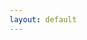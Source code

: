 ```yaml
---
layout: default
---
```


<!-- Text can be **bold**, _italic_, or ~~strikethrough~~.
 -->
<!-- 
## Header 2

> This is a blockquote following a header.
>
> When something is important enough, you do it even if the odds are not in your favor.
 -->

<!-- #### Header 4

*   This is an unordered list following a header.
*   This is an unordered list following a header.
*   This is an unordered list following a header.


I'm a MS-PhD student in the [Human Systems Laboratory](https://www.hsl.mit.edu) at MIT Aeronautics & Astronautics funded through the NASA Space Technology Graduate Research Opportunity (NSTGRO). My research is focused on understanding the human-environment relationship and how we can utilize architecture to mitigate cognitive, behavioral, and psychological risks in long-duration spaceflight. I work with [Dr. Katya Arquilla](https://aeroastro.mit.edu/people/katya-arquilla/), [Jeffrey Montes](https://jetportal.net/about), and [Dr. Robert Howard](https://www.nasa.gov/nesc/academy/Dr-Robert-Howard-bio/) on this unique blend of bioastronautical engineering, psychology, data science, architecture, and human-centered design.

You can find me on [linkedin](https://www.linkedin.com/in/mlin920/), [twitter](https://www.twitter.com/michthemartian), or [instagram](https://www.instagram.com/l.michelle).

Email: [shuyulin [at] mit [dot] edu](mailto:shuyulin@mit.edu)

***

## Current Projects
### Place Attachment Theory for Long-Duration Habitats
<img width="635" alt="Screen Shot 2023-03-21 at 9 37 52 AM" src="https://user-images.githubusercontent.com/104107202/226623123-99f00ceb-f423-4e57-b16b-5e6d506a3da7.png">

Human behavior is closely linked to the stressors the environment poses; ICE environments pose psychological risks to behavior and cognition. In any environment, we seek to find comfort and a sense of security, which in turn allows for increased curiosity and exploration. This is crucial for the next age of long-duration exploration missions. There is an opportunity to re-consider the habitat as a passive mitigator of behavioral health risk ([BMed-104](https://humanresearchroadmap.nasa.gov/Gaps/gap.aspx?i=703)) by evaluating the psychological demand of future exploration needs and their risks on crew health & performance ([HSIA-301](https://humanresearchroadmap.nasa.gov/Gaps/gap.aspx?i=724)).

find the [poster](https://github.com/lin-shu-yu/lin-shu-yu.github.io/files/11028890/Lin_HRP.Poster_Final.pdf) here.

presented at NASA HRP IWS '23

supported by NASA under grant 80NSSC22K1222

### Proprioceptive Adaptation in Microgravity
<img src="https://user-images.githubusercontent.com/104107202/226626914-60546125-9155-415f-a844-e55e2e2ffbd4.png">

In microgravity, the proprioceptive system undergoes adaptations due to the lack of constant gravitational cues. Photo-video evidence and informal accounts of microgravity exposures demonstrate a shift in the quality of movements and the self-awareness of one’s body. I have designed a conceptual framework to investigate this shift and to document the effects of the microgravity environment on the proprioceptive system, which was validated with a wearable sensor system garment user-tested by a participant on a ZeroGravity Corp. parabolic flight in May 2022.

find the paper on the [fluidity framework](https://github.com/lin-shu-yu/lin-shu-yu.github.io/files/11028986/ACM_Quantifying_Proprioceptive_Experience_in_Microgravity.pdf) and [prototyping process](https://github.com/lin-shu-yu/lin-shu-yu.github.io/files/11028981/iac-2022-manuscript.pdf) here.

presented at ACM CHI '22, IAC '22

supported by Space Exploration Initiative (Media Lab), Greenhouse Scholars, MIT Space Grant, NSF under grant no. 1745302

***


### Professional
Inspired by my experience in the commercial space industry, I believe we're in the midst of a new space age. I feel incredibly privileged to be able to cultivate and push the narrative I hope to see in space exploration: the idea that psychological health is paramount, that a space habitat can be a home, and that space technology should be translated to terrestrial applications to increase the quality of life for those most failed by our society. Alongside my privilege as a higher education scholar, I am keenly familiar with the struggles that come with my marginalized identities as a queer, gender non-conforming, immigrant, low-income student. This juxtaposition has radicalized me toward a deep belief and support for access to a creative & empathetic scientific education. I am a regular lecturer for the [MIT Educational Studies Program](https://esp.mit.edu/) (serving middle- and high-schoolers in the Cambridge area) and a [Kaufman Teaching Certificate Program](https://tll.mit.edu/programming/grad-student-programming/kaufman-teaching-certificate-program/) Fellow.

<img src= "https://user-images.githubusercontent.com/104107202/226445390-17b90207-170c-41c6-91b4-b781f1f6c8f3.png" width = "150">  <img src= "https://user-images.githubusercontent.com/104107202/226445479-da3382ce-42f0-4e0a-a1fe-51bd3934ef96.png" width = "150">  <img src = "https://user-images.githubusercontent.com/104107202/226445510-ddc9f1db-7829-46b0-b1a0-e484309c9f2c.png" width = "150"> <img src ="https://user-images.githubusercontent.com/104107202/226689211-63e30a37-c95c-4014-b2ee-0316a0e9916b.jpg" width = "150"> <img src ="https://user-images.githubusercontent.com/104107202/226441196-3f3bb481-d627-4237-8ff6-f752ae472f2d.png" width = "140"> <img src="https://user-images.githubusercontent.com/104107202/226443386-c6c874f8-0b3e-44f6-b84a-a6cdf77bc849.png" width ="150"> <img src="https://user-images.githubusercontent.com/104107202/226628406-dd6584f1-c777-4f65-a766-5683f7d82479.png" width="150"> 


### Speaker & Community Engagement
As a [Brooke Owens Fellow](https://www.brookeowensfellowship.org/michelle-lin) and a [Matthew Isakowitz Fellow](https://www.matthewisakowitzfellowship.org/), I am honored to carry forward both of their legacies for a more inclusive and innovative aerospace industry. I am the founder of [CU's Women of Aeronautics and Astronautics](https://www.colorado.edu/studentgroups/woaa/) and the [first pageant contestant to be sponsored by the Society of Women Engineers](https://alltogether.swe.org/2019/10/michelle-lin-finds-beauty-in-space-and-on-stage/). I was recipient of the [Research and Diversity Graduate Awards](https://www.colorado.edu/aerospace/2021/05/05/lin-earns-research-and-diversity-awards-cu-engineering) when I graduated summa cum laude, with honors, from CU Boulder with my B.S.'s in Aerospace Engineering Sciences and Applied Mathematics. My community building and leadership efforts have led to me being named a [Women in Aerospace](https://www.womeninaerospace.org/news/08-16-2019_1.html) Honoree, a [AIAA 20 Twenties](https://aviation.informaexhibitions.com/20-20/) Laureate, and an [AIAA Neil Armstrong](https://www.aiaa.org/news/news/2022/09/01/aiaa-announces-2022-undergraduate-scholarship-and-graduate-award-winners) Scholar. In life, I enjoy traveling, SCUBA & freediving, shooting film photography, knitting & crocheting, reading, and hanging out with my cat Lilith.

<img src = "https://user-images.githubusercontent.com/104107202/226444912-b928ebe2-1e0b-4bc0-8e19-53f4e035dabe.png" width = "150">  <img src ="https://user-images.githubusercontent.com/104107202/226441387-76e74fd4-75c0-4d77-8db9-56aa32c32fa3.jpg" width = "150"> <img src="https://user-images.githubusercontent.com/104107202/226624948-b9092e7e-2af3-443b-a54e-7715c55a5b2e.png" width = "150"> <img width="150" src="https://user-images.githubusercontent.com/104107202/226628867-292067d5-51b3-424d-854d-e96632656d3f.png"> <img width="150" src="https://user-images.githubusercontent.com/104107202/226688828-10fbaead-f7d1-463b-8cb0-f1ebad6d3f88.png"> <img src = "https://user-images.githubusercontent.com/104107202/226441025-96a58725-e998-445e-a1a4-edf3b0b5868d.jpg" width = "150"> <img src="https://user-images.githubusercontent.com/104107202/226628994-3406f98e-478f-4fac-8714-e8deea4c545d.jpg" width = "150">


